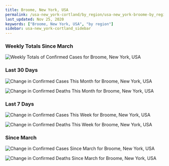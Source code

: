 ```yaml
---
title: Broome, New York, USA
permalink: /usa-new_york-cortland/by_region/usa-new_york-broome-by_region.html
last_updated: Nov 25, 2020
keywords: ["Broome, New York, USA", "by region"]
sidebar: usa-new_york-cortland_sidebar
---
```


<h3>Weekly Totals Since March</h3>

![Weekly Totals of Confirmed Cases for Broome, New York, USA](/covid_tracker/images/graphs/usa-new_york-broome-weekly_totals_graph.png)

<h3>Last 30 Days</h3>

![Change in Confirmed Cases This Month for Broome, New York, USA](/covid_tracker/images/graphs/usa-new_york-broome-delta_confirmed-30_days_graph.png)

![Change in Confirmed Deaths This Month for Broome, New York, USA](/covid_tracker/images/graphs/usa-new_york-broome-delta_deaths-30_days_graph.png)

<h3>Last 7 Days</h3>

![Change in Confirmed Cases This Week for Broome, New York, USA](/covid_tracker/images/graphs/usa-new_york-broome-delta_confirmed-7_days_graph.png)

![Change in Confirmed Deaths This Week for Broome, New York, USA](/covid_tracker/images/graphs/usa-new_york-broome-delta_deaths-7_days_graph.png)

<h3>Since March</h3>

![Change in Confirmed Cases Since March for Broome, New York, USA](/covid_tracker/images/graphs/usa-new_york-broome-delta_confirmed-since_march_graph.png)

![Change in Confirmed Deaths Since March for Broome, New York, USA](/covid_tracker/images/graphs/usa-new_york-broome-delta_deaths-since_march_graph.png)
